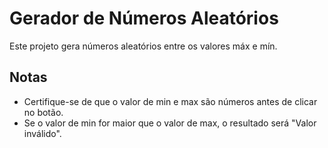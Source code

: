 # Gerador de Números Aleatórios

Este projeto gera números aleatórios entre os valores máx e mín.

## Notas
- Certifique-se de que o valor de min e max são números antes de clicar no botão.
- Se o valor de min for maior que o valor de max, o resultado será "Valor inválido".
